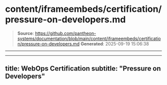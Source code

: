 # content/iframeembeds/certification/pressure-on-developers.md

> **Source**: https://github.com/pantheon-systems/documentation/blob/main/content/iframeembeds/certification/pressure-on-developers.md
> **Generated**: 2025-09-19 15:06:38

---

---
title: WebOps Certification
subtitle: "Pressure on Developers"
---

<Partial file="certification-guide/pressure-on-developers.md" />
